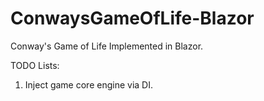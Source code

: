 # ConwaysGameOfLife-Blazor
Conway's Game of Life Implemented in Blazor.

TODO Lists:
1. Inject game core engine via DI.

